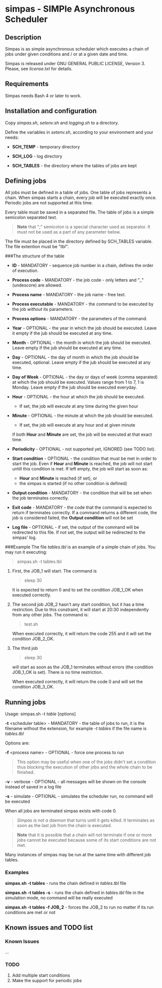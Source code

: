 # simpas - SIMPle Asynchronous Scheduler

## Description

Simpas is as simple asynchronous scheduler which executes a chain of jobs
under given conditions and / or at a given date and time.

Simpas is released under GNU GENERAL PUBLIC LICENSE, Version 3. Please,
see _license.txt_ for details.

## Requirements
Simpas needs Bash 4 or later to work.

## Installation and configuration
Copy _simpas.sh_, _setenv.sh_ and _logging.sh_ to a directory.

Define the variables in _setenv.sh_, according to your environment and your
needs:

* **SCH_TEMP** - temporary directory

* **SCH_LOG** - log directory

* **SCH_TABLES** - the directory where the tables of jobs are kept

## Defining jobs
All jobs must be defined in a table of jobs. One table of jobs represents
a chain. When simpas starts a chain, every job will be executed exactly once.
Periodic jobs are not supported at this time.

Every table must be saved in a separated file. The table of jobs is a simple
semicolon separated text.

> **Note** that ";" semicolon is a special character used as separator.
> It must not be used as a part of any parameter below.

The file must be placed in the directory defined by SCH_TABLES variable.
The file extention must be _"tbl"_.

###The structure of the table
* **ID** - MANDATORY - sequence job number in a chain, defines the order
  of execution.
* **Process code** - MANDATORY - the job code - only letters and "_"
  (undescore) are allowed.
* **Process name** - MANDATORY - the job name - free text.
* **Process executable** - MANDATORY - the command to be executed by the job
  _without_ its parameters.
* **Process options** - MANDATORY - the parameters of the command.
* **Year** - OPTIONAL - the year in which the job should be executed. Leave
  it empty if the jub should be executed at any time.
* **Month** - OPTIONAL - the month in which the job should be executed. Leave
  empty if the jub should be executed at any time.
* **Day** - OPTIONAL - the day of month in which the job should be executed,
  optional. Leave empty if the jub should be executed at any time.
* **Day of Week** - OPTIONAL - the day or days of week (comma separated) at which the job should be executed. Values range from 1 to 7, 1 is Monday. Leave empty if the jub should be executed everyday.
* **Hour** - OPTIONAL - the hour at which the job should be executed.
  * If set, the job will execute at any time during the given hour
* **Minute** - OPTIONAL - the minute at which the job should be executed.
  * If set, the job will execute at any hour and at given minute

  If both **Hour** and **Minute** are set, the job will be executed at that
  exact time.

* **Periodicity** - OPTIONAL - not supported yet, IGNORED (see TODO list).
* **Start condition** - OPTIONAL - the condition that must be met in order
  to start the job. Even if **Hour** and **Minute** is reached, the job will not
  start untill this condition is met. If left empty, the job will start as soon as:
  * **Hour** and **Minute** is reached (if set), or
  * the simpas is started (if no other condition is defined)
* **Output condition** - MANDATORY - the condition that will be set when the job
  terminates correctly.
* **Exit code** - MANDATORY - the code that the command is expected to return
  if terminates correctly. If a command returns a different code, the job is
  considered failed, the **Output condition** will not be set
* **Log file** - OPTIONAL - if set, the output of the command will be redirected to this file. If not set, the output will be redirected to the simpas' log.

###Example
The file _tables.tbl_ is an example of a simple chain of jobs. You may run it
executing:

> simpas.sh -t tables.tbl

1. First, the JOB\_1 will start. The command is

   > sleep 30

   It is expected to return 0 and to set the condition JOB\_1_OK when executed
   correctly.

2. The second job JOB_2 hasn't any start condition, but it has a time restriction.
   Due to this constraint, it will start at 20:30 independently from any other jobs.
   The command is:

   > test.sh

   When executed correctly, it will return the code 255 and it will set
   the condition JOB\_2_OK.

3. The third job

   > sleep 30

   will start as soon as the JOB_1 terminates without errors (the condition
   JOB_1_OK is set). There is no time restriction.

   When executed correctly, it will return the code 0 and will set
   the condition JOB\_3_OK.


## Running jobs
Usage: simpas.sh -t _table_ [options]

**-t** <scheduler table\> - MANDATORY - the table of jobs to run, it is
the filename without the extension, for example _-t tables_ if the file name
is _tables.tbl_

Options are:

**-f** <process name\> - OPTIONAL - force one process to run

> This option may be useful when one of the jobs didn't set a condition thus
> blocking the execution of other jobs and the whole chain to be finished.

**-v** - verbose - OPTIONAL - all messages will be shown on the console instead
of saved in a log file

**-s** - simulate - OPTIONAL - simulates the scheduler run, no command will
be executed

When all jobs are terminated simpas exists with code 0.

> _Simpas is not a daemon_ that turns until it gets killed. It terminates
> as soon as the last job from the chain is executed.

> **Note** that it is possible that a chain will not terminate if one or more jobs
> cannot be executed because some of its start conditions are not met.

Many instances of simpas may be run at the same time with different job tables.

### Examples
**simpas.sh -t tables** - runs the chain defined in _tables.tbl_ file

**simpas.sh -t tables -s** - runs the chain defined in _tables.tbl_ file in the
simulation mode, no command will be really executed

**simpas.sh -t tables -f JOB_2** - forces the JOB\_2 to run no matter if its run
conditions are met or not

## Known issues and TODO list
### Known Issues

...

### TODO
1. Add multiple start conditions
2. Make the support for periodic jobs
